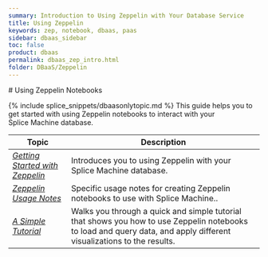 ```yaml
---
summary: Introduction to Using Zeppelin with Your Database Service
title: Using Zeppelin
keywords: zep, notebook, dbaas, paas
sidebar: dbaas_sidebar
toc: false
product: dbaas
permalink: dbaas_zep_intro.html
folder: DBaaS/Zeppelin
---
```

<section>
<div class="TopicContent" data-swiftype-index="true" markdown="1">
# Using Zeppelin Notebooks

{% include splice_snippets/dbaasonlytopic.md %}
This guide helps you to get started with using Zeppelin notebooks to
interact with your Splice Machine database.

<table>
            <col />
            <col />
            <thead>
                <tr>
                    <th>Topic</th>
                    <th>Description</th>
                </tr>
            </thead>
            <tbody>
                <tr>
                    <td><em><a href="dbaas_zep_getstarted.html">Getting Started with Zeppelin</a></em></td>
                    <td>Introduces you to using Zeppelin with your Splice Machine database.</td>
                </tr>
                <tr>
                    <td><em><a href="dbaas_zep_notes.html">Zeppelin Usage Notes</a></em></td>
                    <td>Specific usage notes for creating Zeppelin notebooks to use with Splice Machine..</td>
                </tr>
                <tr>
                    <td><em><a href="dbaas_zep_simple.html">A Simple Tutorial</a></em></td>
                    <td>Walks you through a quick and simple tutorial that shows you how to use Zeppelin notebooks to load and query data, and apply different visualizations to the results.</td>
                </tr>
            </tbody>
        </table>
</div>
</section>

